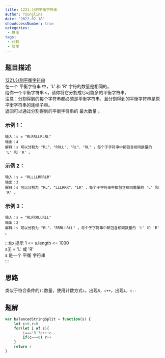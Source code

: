 ```yaml
---
title: 1221.分割平衡字符串
author: Younglina
date: '2022-02-18'
showAccessNumber: true
categories:
 - 算法
tags:
 - 计数
 - 简单
---
```


## 题目描述
[1221.分割平衡字符串](https://leetcode-cn.com/problems/split-a-string-in-balanced-strings/)  
在一个 平衡字符串 中，'L' 和 'R' 字符的数量是相同的。  
给你一个平衡字符串 s，请你将它分割成尽可能多的平衡字符串。  
注意：分割得到的每个字符串都必须是平衡字符串，且分割得到的平衡字符串是原平衡字符串的连续子串。  
返回可以通过分割得到的平衡字符串的 最大数量 。

### 示例 1：
```
输入：s = "RLRRLLRLRL"  
输出：4  
解释：s 可以分割为 "RL"、"RRLL"、"RL"、"RL" ，每个子字符串中都包含相同数量的 'L' 和 'R' 。  
```

### 示例 2：
```
输入：s = "RLLLLRRRLR"  
输出：3  
解释：s 可以分割为 "RL"、"LLLRRR"、"LR" ，每个子字符串中都包含相同数量的 'L' 和 'R' 。  
```

### 示例 3：
```
输入：s = "RLRRRLLRLL"  
输出：2  
解释：s 可以分割为 "RL"、"RRRLLRLL" ，每个子字符串中都包含相同数量的 'L' 和 'R' 。  
```

:::tip 提示
1 <= s.length <= 1000  
s[i] = 'L' 或 'R'  
s 是一个 平衡 字符串  
:::

## 思路
类似于符合条件的`()`数量，使用计数方式`c`，出现`R`，`c++`，出现`L`，`c--`

## 题解
```javascript
var balancedStringSplit = function(s) {
    let c=0,r=0
    for(let i of s){
        i==='R'?c++:c--
        if(c===0) r++
    }
    return r
}
```